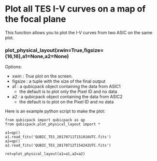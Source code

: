 # Plot all TES I-V curves on a map of the focal plane
This function allows you to plot the I-V curves from two ASIC on the same plot.

### plot_physical_layout(xwin=True,figsize=(16,16),a1=None,a2=None)
Options:
* xwin : *True* plot on the screen.
* figsize : a tuple with the size of the final output
* a1 : a qubicpack object containing the data from ASIC1
  * the default is to plot only the Pixel ID and no data
* a2 : a qubicpack object containing the data from ASIC2
  * the default is to plot on the Pixel ID and no data

Here is an example python script to make the plot:

```
from qubicpack import qubicpack as qp
from qubicpack.plot_physical_layout import *

a1=qp()
a1.read_fits('QUBIC_TES_20170711T151016UTC.fits')
a2=qp()
a2.read_fits('QUBIC_TES_20170712T154242UTC.fits')

ret=plot_physical_layout(a1=a1,a2=a2)
```

